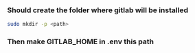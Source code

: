 ### Should create the folder where gitlab will be installed

```bash
sudo mkdir -p <path>
```

### Then make GITLAB_HOME in .env this path
